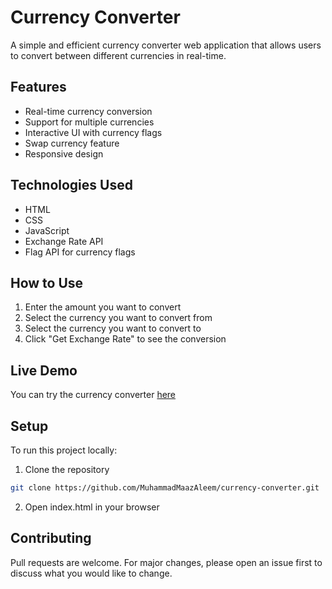# Currency Converter

A simple and efficient currency converter web application that allows users to convert between different currencies in real-time.

## Features

- Real-time currency conversion
- Support for multiple currencies
- Interactive UI with currency flags
- Swap currency feature
- Responsive design

## Technologies Used

- HTML
- CSS
- JavaScript
- Exchange Rate API
- Flag API for currency flags

## How to Use

1. Enter the amount you want to convert
2. Select the currency you want to convert from
3. Select the currency you want to convert to
4. Click "Get Exchange Rate" to see the conversion

## Live Demo

You can try the currency converter [here](https://muhammadmaazaleem.github.io/currency-converter/)

## Setup

To run this project locally:

1. Clone the repository
```bash
git clone https://github.com/MuhammadMaazAleem/currency-converter.git
```

2. Open index.html in your browser

## Contributing

Pull requests are welcome. For major changes, please open an issue first to discuss what you would like to change.
